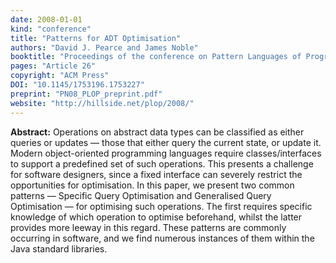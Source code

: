 ```yaml
---
date: 2008-01-01
kind: "conference"
title: "Patterns for ADT Optimisation"
authors: "David J. Pearce and James Noble"
booktitle: "Proceedings of the conference on Pattern Languages of Programs (PLoP)"
pages: "Article 26"
copyright: "ACM Press"
DOI: "10.1145/1753196.1753227"
preprint: "PN08_PLOP_preprint.pdf"
website: "http://hillside.net/plop/2008/"
---
```


**Abstract:** Operations on abstract data types can be classified as either queries or updates — those that either query the current state, or update it. Modern object-oriented programming languages require classes/interfaces to support a predefined set of such operations. This presents a challenge for software designers, since a fixed interface can severely restrict the opportunities for optimisation. In this paper, we present two common patterns — Specific Query Optimisation and Generalised Query Optimisation — for optimising such operations. The first requires specific knowledge of which operation to optimise beforehand, whilst the latter provides more leeway in this regard. These patterns are commonly occurring in software, and we find numerous instances of them within the Java standard libraries.